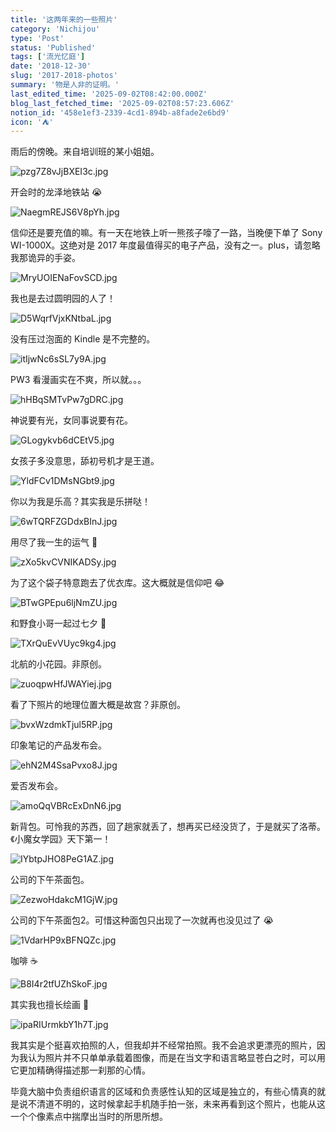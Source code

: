 ```yaml
---
title: '这两年来的一些照片'
category: 'Nichijou'
type: 'Post'
status: 'Published'
tags: ['流光忆庭']
date: '2018-12-30'
slug: '2017-2018-photos'
summary: '物是人非的证明。'
last_edited_time: '2025-09-02T08:42:00.000Z'
blog_last_fetched_time: '2025-09-02T08:57:23.606Z'
notion_id: '458e1ef3-2339-4cd1-894b-a8fade2e6bd9'
icon: '⛺'
---
```


雨后的傍晚。来自培训班的某小姐姐。

![pzg7Z8vJjBXEI3c.jpg](https://cdn.sa.net/2024/03/16/pzg7Z8vJjBXEI3c.jpg)

开会时的龙泽地铁站 😭

![NaegmREJS6V8pYh.jpg](https://cdn.sa.net/2024/03/16/NaegmREJS6V8pYh.jpg)

信仰还是要充值的嘛。有一天在地铁上听一熊孩子嚎了一路，当晚便下单了 Sony WI-1000X。这绝对是 2017 年度最值得买的电子产品，没有之一。plus，请忽略我那诡异的手姿。

![MryUOIENaFovSCD.jpg](https://cdn.sa.net/2025/09/02/MryUOIENaFovSCD.jpg)

我也是去过圆明园的人了！

![D5WqrfVjxKNtbaL.jpg](https://cdn.sa.net/2024/03/16/D5WqrfVjxKNtbaL.jpg)

没有压过泡面的 Kindle 是不完整的。

![itIjwNc6sSL7y9A.jpg](https://cdn.sa.net/2024/03/16/itIjwNc6sSL7y9A.jpg)

PW3 看漫画实在不爽，所以就。。。

![hHBqSMTvPw7gDRC.jpg](https://cdn.sa.net/2024/03/16/hHBqSMTvPw7gDRC.jpg)

神说要有光，女同事说要有花。

![GLogykvb6dCEtV5.jpg](https://cdn.sa.net/2024/03/16/GLogykvb6dCEtV5.jpg)

女孩子多没意思，舔初号机才是王道。

![YldFCv1DMsNGbt9.jpg](https://cdn.sa.net/2024/03/16/YldFCv1DMsNGbt9.jpg)

你以为我是乐高？其实我是乐拼哒！

![6wTQRFZGDdxBInJ.jpg](https://cdn.sa.net/2024/03/16/6wTQRFZGDdxBInJ.jpg)

用尽了我一生的运气 🌚

![zXo5kvCVNIKADSy.jpg](https://cdn.sa.net/2024/03/16/zXo5kvCVNIKADSy.jpg)

为了这个袋子特意跑去了优衣库。这大概就是信仰吧 😂

![BTwGPEpu6ljNmZU.jpg](https://cdn.sa.net/2024/03/16/BTwGPEpu6ljNmZU.jpg)

和野食小哥一起过七夕 🥳

![TXrQuEvVUyc9kg4.jpg](https://cdn.sa.net/2024/03/16/TXrQuEvVUyc9kg4.jpg)

北航的小花园。非原创。

![zuoqpwHfJWAYiej.jpg](https://cdn.sa.net/2024/03/16/zuoqpwHfJWAYiej.jpg)

看了下照片的地理位置大概是故宫？非原创。

![bvxWzdmkTjul5RP.jpg](https://cdn.sa.net/2024/03/16/bvxWzdmkTjul5RP.jpg)

印象笔记的产品发布会。

![ehN2M4SsaPvxo8J.jpg](https://cdn.sa.net/2024/03/16/ehN2M4SsaPvxo8J.jpg)

爱否发布会。

![amoQqVBRcExDnN6.jpg](https://cdn.sa.net/2024/03/16/amoQqVBRcExDnN6.jpg)

新背包。可怜我的苏西，回了趟家就丢了，想再买已经没货了，于是就买了洛蒂。《小魔女学园》天下第一！

![IYbtpJHO8PeG1AZ.jpg](https://cdn.sa.net/2025/09/02/IYbtpJHO8PeG1AZ.jpg)

公司的下午茶面包。

![ZezwoHdakcM1GjW.jpg](https://cdn.sa.net/2024/03/16/ZezwoHdakcM1GjW.jpg)

公司的下午茶面包2。可惜这种面包只出现了一次就再也没见过了 😭

![1VdarHP9xBFNQZc.jpg](https://cdn.sa.net/2024/03/16/1VdarHP9xBFNQZc.jpg)

咖啡 ☕️

![B8I4r2tfUZhSkoF.jpg](https://cdn.sa.net/2024/03/16/B8I4r2tfUZhSkoF.jpg)

其实我也擅长绘画 🤥

![ipaRIUrmkbY1h7T.jpg](https://cdn.sa.net/2024/03/16/ipaRIUrmkbY1h7T.jpg)

我其实是个挺喜欢拍照的人，但我却并不经常拍照。我不会追求更漂亮的照片，因为我认为照片并不只单单承载着图像，而是在当文字和语言略显苍白之时，可以用它更加精确得描述那一刹那的心情。

毕竟大脑中负责组织语言的区域和负责感性认知的区域是独立的，有些心情真的就是说不清道不明的，这时候拿起手机随手拍一张，未来再看到这个照片，也能从这一个个像素点中揣摩出当时的所思所想。
